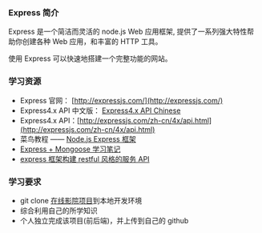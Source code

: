 ### Express 简介

Express 是一个简洁而灵活的 node.js Web 应用框架, 提供了一系列强大特性帮助你创建各种 Web 应用，和丰富的 HTTP 工具。

使用 Express 可以快速地搭建一个完整功能的网站。

### 学习资源

* Express 官网： [http://expressjs.com/](http://expressjs.com/)
* Express4.x API 中文版： [Express4.x API Chinese](https://www.runoob.com/w3cnote/express-4-x-api.html)
* Express4.x API：[http://expressjs.com/zh-cn/4x/api.html](http://expressjs.com/zh-cn/4x/api.html)
* 菜鸟教程 —— [Node.js Express 框架](http://www.runoob.com/nodejs/nodejs-express-framework.html)
* [Express + Mongoose 学习笔记](http://www.togoblog.cn/post/express-mongoose/)
* [express 框架构建 restful 风格的服务 API](https://shimo.im/doc/qyB2QZMEihQGgCN7)

### 学习要求

* git clone [在线影院项目](https://github.com/CoolCodeTribe/MovieTheatre.git)到本地开发环境
* 综合利用自己的所学知识
* 个人独立完成该项目(前后端)，并上传到自己的 github
